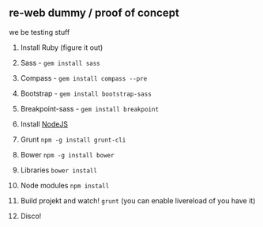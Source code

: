re-web dummy / proof of concept
-------------------------------

we be testing stuff

1. Install Ruby (figure it out)

2. Sass - `gem install sass`

3. Compass - `gem install compass --pre`

4. Bootstrap - `gem install bootstrap-sass`

5. Breakpoint-sass - `gem install breakpoint`

6. Install [NodeJS](http://nodejs.org/)

7. Grunt `npm -g install grunt-cli`

8. Bower `npm -g install bower`

9. Libraries `bower install`

10. Node modules `npm install`

11. Build projekt and watch! `grunt` (you can enable livereload of you have it)

12. Disco!
